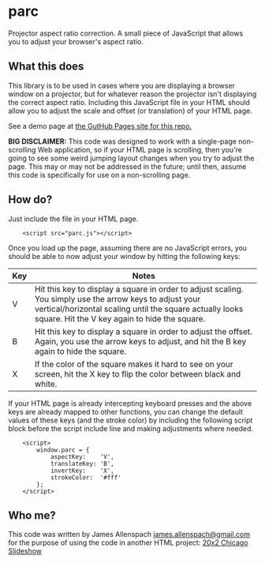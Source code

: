 # parc
Projector aspect ratio correction. A small piece of JavaScript that allows you to adjust your browser's aspect ratio.

## What this does

This library is to be used in cases where you are displaying a browser window on a projector, but for whatever reason the projector isn't displaying the correct aspect ratio. Including this JavaScript file in your HTML should allow you to adjust the scale and offset (or translation) of your HTML page. 

See a demo page at [the GutHub Pages site for this repo.](https://manminusone.github.io/parc/)

**BIG DISCLAIMER:** This code was designed to work with a single-page non-scrolling Web application, so if your HTML page is scrolling, then you're going to see some weird jumping layout changes when you try to adjust the page. This may or may not be addressed in the future; until then, assume this code is specifically for use on a non-scrolling page.

## How do?

Just include the file in your HTML page.
```
    <script src="parc.js"></script>
```
Once you load up the page, assuming there are no JavaScript errors, you should be able to now adjust your window by hitting the following keys:

Key | Notes
----|------
V   | Hit this key to display a square in order to adjust scaling. You simply use the arrow keys to adjust your vertical/horizontal scaling until the square actually looks square. Hit the V key again to hide the square.
B   | Hit this key to display a square in order to adjust the offset. Again, you use the arrow keys to adjust, and hit the B key again to hide the square.
X   | If the color of the square makes it hard to see on your screen, hit the X key to flip the color between black and white.

If your HTML page is already intercepting keyboard presses and the above keys are already mapped to other functions, you can change the default values of these keys (and the stroke color) by including the following script block before the script include line and making adjustments where needed.
```
    <script>
        window.parc = {
            aspectKey:    'V',
            translateKey: 'B',
            invertKey:    'X',
            strokeColor:  '#fff'
        };
    </script>
```

## Who me?

This code was written by James Allenspach <james.allenspach@gmail.com> for the purpose of using the code in another HTML project: [20x2 Chicago Slideshow](https://github.com/manminusone/20x2chi-slides)
